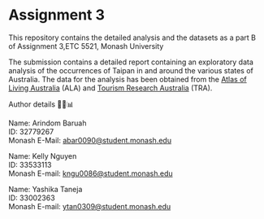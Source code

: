 
# Assignment 3

This repository contains the detailed analysis and the datasets as a part B of Assignment 3,ETC 5521, Monash University

The submission contains a detailed report containing an exploratory data analysis of the occurrences of Taipan in and around the various states of Australia. The data for the analysis has been obtained from the [Atlas of Living Australia](https://bie.ala.org.au/species/https://biodiversity.org.au/afd/taxa/c10b101c-0f8a-4ca6-8cf4-4ae54dde05eb) (ALA) and [Tourism Research Australia](https://www.tra.gov.au) (TRA).

Author details 🕵️‍♂️📊

Name: Arindom Baruah \
ID: 32779267 \
Monash E-Mail: abar0090@student.monash.edu 

Name: Kelly Nguyen \
ID: 33533113\
Monash E-mail: kngu0086@student.monash.edu 

Name: Yashika Taneja \
ID: 33002363 \
Monash E-mail: ytan0309@student.monash.edu
